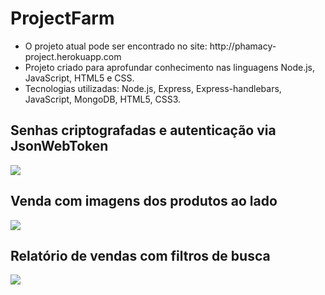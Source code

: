 # ProjectFarm

<ul>
	<li>
    O projeto atual pode ser encontrado no site: http://phamacy-project.herokuapp.com
  </li>  
  
  <li>
		Projeto criado para aprofundar conhecimento nas linguagens Node.js, JavaScript, HTML5 e CSS.
  </li>  
  
  <li>
		Tecnologias utilizadas: Node.js, Express, Express-handlebars, JavaScript, MongoDB, HTML5, CSS3.    
  </li>  
</ul>

<h2>Senhas criptografadas e autenticação via JsonWebToken</h2>
<img src="https://user-images.githubusercontent.com/56002729/102714802-f8741800-42af-11eb-9a13-fd47f26afacd.JPG">


<h2>Venda com imagens dos produtos ao lado</h2>
<img src="https://user-images.githubusercontent.com/56002729/102715003-2efe6280-42b1-11eb-8070-021b4ebe409e.JPG">

<h2>Relatório de vendas com filtros de busca</h2>
<img src="https://user-images.githubusercontent.com/56002729/102715092-adf39b00-42b1-11eb-9b88-be6c72204fb5.JPG">
